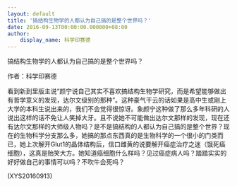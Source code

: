 ```yaml
---
layout: default
title: '搞结构生物学的人都认为自己搞的是整个世界吗？'
date: 2016-09-13T00:00:00.000000+08:00
author:
    display_name: 科学印赛德
---
```


搞结构生物学的人都认为自己搞的是整个世界吗？

作者：科学印赛德

看到新到里版主说“颜宁说自己其实不喜欢搞结构生物学研究，而是希望能够做出有哲学意义的发现，达尔文级别的那种”。这种豪气干云的话如果是高中生或刚上大学的本科生说出来的，我们不会觉得很惊讶。象颜宁这种做了那么多年科研的人说出这样的话不免让人笑掉大牙。且不说她不可能做出达尔文那样的发现，现在还有达尔文那样的大师级人物吗？是不是搞结构的人都认为自己搞的是整个世界？现在的生物科学分支那么多，她搞的那点东西真的是生物科学的一个很小的门类而已，她上次解开Glut1的晶体结构后，信口雌黄的说要解开癌症治疗之迷（饿死癌细胞），这真是贻笑大方。她知道癌细胞什么样吗？见过癌症病人吗？踏踏实实的好好做自己的事情可以吗？不吹牛会死吗？

(XYS20160913)

